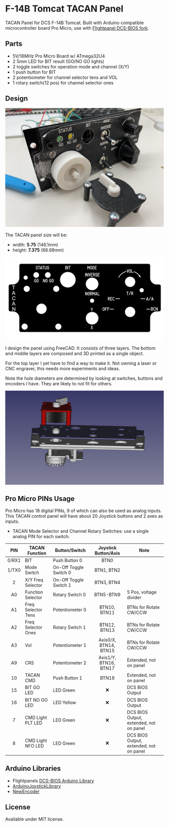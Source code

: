 # F-14B Tomcat TACAN Panel

TACAN Panel for DCS F-14B Tomcat. Built with Arduino compatible microcontroller board Pro Micro, use with [Flightpanel DCS-BIOS fork](https://github.com/DCSFlightpanels/dcs-bios).

## Parts

* 5V/16MHz Pro Micro Board w/ ATmega32U4
* 2 5mm LED for BIT result (GO/NO GO lights)
* 2 toggle switches for operation mode and channel (X/Y)
* 1 push button for BIT
* 2 potentiometer for channel selector tens and VOL
* 1 rotary switch(12 pos) for channel selector ones

## Design

![TACAN](assets/tacan.jpg)

The TACAN panel size will be:

* width: **5.75** (146.1mm)
* height: **7.375** (66.68mm)

![Panel Design](assets/design.png)

I design the panel using FreeCAD. It consists of three layers. The bottom and middle layers are composed and 3D printed as a single object.

For the top layer I yet have to find a way to make it. Not owning a laser or CNC engraver, this needs more experiments and ideas.

Note the hole diameters are determined by looking at switches, buttons and encoders I have. They are likely to not fit for others.

![Panel CAD](assets/cad.png)

## Pro Micro PINs Usage

Pro Micro has 18 digital PINs, 9 of which can also be used as analog inputs. This TACAN control panel will have about 20 Joystick buttons and 2 axes as inputs.

* TACAN Mode Selector and Channel Rotary Switches: use a single analog PIN for each switch.

| **PIN** | **TACAN Function** | **Button/Switch**          | **Joystick Button/Axis** | **Note**               |
|:-------:|--------------------|----------------------------|:------------------------:|------------------------|
| 0/RX1   | BIT                | Push Button 0              | BTN0                     |                        |
| 1/TX0   | Mode Switch        | On-Off Toggle Switch 0     | BTN1, BTN2               |                        |
| 2       | X/Y Freq Selector  | On-Off Toggle Switch 1     | BTN3, BTN4               |                        |
| A0      | Function Selector  | Rotary Switch 0            | BTN5-BTN9                | 5 Pos, voltage divider |
| A1      | Freq Selector Tens | Potentiometer 0            | BTN10, BTN11             | BTNs for Rotate CW/CCW |
| A2      | Freq Selector Ones | Rotary Switch 1            | BTN12, BTN13             | BTNs for Rotate CW/CCW |
| A3      | Vol                | Potentiometer 1            | Axis0/X, BTN14, BTN15    | BTNs for Rotate CW/CCW |
| A9      | CRS                | Potentiometer 2            | Axis1/Y, BTN16, BTN17    | Extended, not on panel |
| 10      | TACAN CMD          | Push Button 1              | BTN18                    | Extended, not on panel |
| 15      | BIT GO LED         | LED Green                  | ❌                       | DCS BIOS Output        |
| 16      | BIT NO GO LED      | LED Yellow                 | ❌                       | DCS BIOS Output        |
| 7       | CMD Light PLT LED  | LED Green                  | ❌                       | DCS BIOS Output, extended, not on panel |
| 8       | CMD Light NFO LED  | LED Green                  | ❌                       | DCS BIOS Output, extended, not on panel |

## Arduino Libraries

* Flightpanels [DCS-BIOS Arduino Library](https://github.com/DCSFlightpanels/dcs-bios-arduino-library)
* [ArduinoJoystickLibrary](https://github.com/MHeironimus/ArduinoJoystickLibrary)
* [NewEncoder](https://github.com/gfvalvo/NewEncoder)

## License

Available under MIT license.
